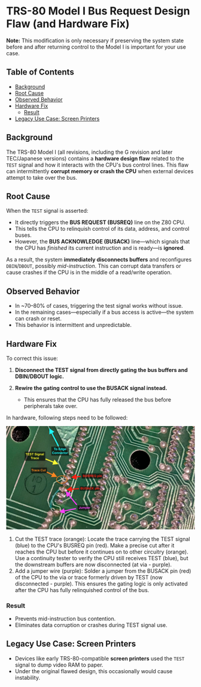 # TRS-80 Model I Bus Request Design Flaw (and Hardware Fix)

**Note:** This modification is only necessary if preserving the system state before and after returning control to the Model I is important for your use case.

## Table of Contents

- [Background](#background)
- [Root Cause](#root-cause)
- [Observed Behavior](#observed-behavior)
- [Hardware Fix](#hardware-fix)
  - [Result](#result)
- [Legacy Use Case: Screen Printers](#legacy-use-case-screen-printers)

## Background

The TRS-80 Model I (all revisions, including the G revision and later TEC/Japanese versions) contains a **hardware design flaw** related to the `TEST` signal and how it interacts with the CPU's bus control lines. This flaw can intermittently **corrupt memory or crash the CPU** when external devices attempt to take over the bus.

## Root Cause

When the `TEST` signal is asserted:

- It directly triggers the **BUS REQUEST (BUSREQ)** line on the Z80 CPU.
- This tells the CPU to relinquish control of its data, address, and control buses.
- However, the **BUS ACKNOWLEDGE (BUSACK)** line—which signals that the CPU has _finished_ its current instruction and is ready—is **ignored**.

As a result, the system **immediately disconnects buffers** and reconfigures `DBIN`/`DBOUT`, possibly _mid-instruction_. This can corrupt data transfers or cause crashes if the CPU is in the middle of a read/write operation.

## Observed Behavior

- In \~70–80% of cases, triggering the test signal works without issue.
- In the remaining cases—especially if a bus access is active—the system can crash or reset.
- This behavior is intermittent and unpredictable.

## Hardware Fix

To correct this issue:

1. **Disconnect the TEST signal from directly gating the bus buffers and DBIN/DBOUT logic.**
2. **Rewire the gating control to use the BUSACK signal instead.**

   - This ensures that the CPU has fully released the bus before peripherals take over.

In hardware, following steps need to be followed:

![TEST Mod](../Images/TESTMod.png)

1. Cut the TEST trace (orange): Locate the trace carrying the TEST signal (blue) to the CPU's BUSREQ pin (red). Make a precise cut after it reaches the CPU but before it continues on to other circuitry (orange). Use a continuity tester to verify the CPU still receives TEST (blue), but the downstream buffers are now disconnected (at via - purple).
2. Add a jumper wire (purple): Solder a jumper from the BUSACK pin (red) of the CPU to the via or trace formerly driven by TEST (now disconnected - purple). This ensures the gating logic is only activated after the CPU has fully relinquished control of the bus.

### Result

- Prevents mid-instruction bus contention.
- Eliminates data corruption or crashes during TEST signal use.

## Legacy Use Case: Screen Printers

- Devices like early TRS-80-compatible **screen printers** used the `TEST` signal to dump video RAM to paper.
- Under the original flawed design, this occasionally would cause instability.

